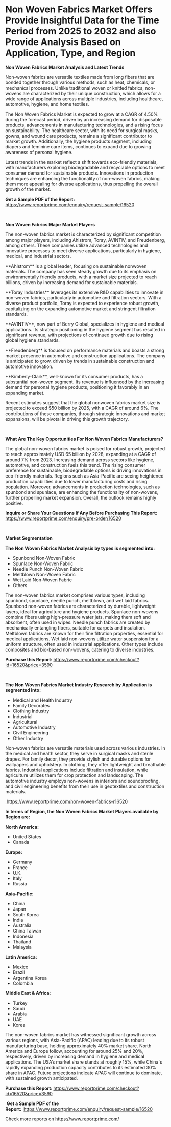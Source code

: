 <p><h1>Non Woven Fabrics Market Offers Provide Insightful Data for the Time Period from 2025 to 2032 and also Provide Analysis Based on Application, Type, and Region</h1></p><p><strong>Non Woven Fabrics Market Analysis and Latest Trends</strong></p>
<p><p>Non-woven fabrics are versatile textiles made from long fibers that are bonded together through various methods, such as heat, chemicals, or mechanical processes. Unlike traditional woven or knitted fabrics, non-wovens are characterized by their unique construction, which allows for a wide range of applications across multiple industries, including healthcare, automotive, hygiene, and home textiles.</p><p>The Non Woven Fabrics Market is expected to grow at a CAGR of 4.50% during the forecast period, driven by an increasing demand for disposable products, advancements in manufacturing technologies, and a rising focus on sustainability. The healthcare sector, with its need for surgical masks, gowns, and wound care products, remains a significant contributor to market growth. Additionally, the hygiene products segment, including diapers and feminine care items, continues to expand due to growing awareness of personal hygiene.</p><p>Latest trends in the market reflect a shift towards eco-friendly materials, with manufacturers exploring biodegradable and recyclable options to meet consumer demand for sustainable products. Innovations in production techniques are enhancing the functionality of non-woven fabrics, making them more appealing for diverse applications, thus propelling the overall growth of the market.</p></p>
<p><strong>Get a Sample PDF of the Report:&nbsp;</strong> <a href="https://www.reportprime.com/enquiry/request-sample/16520?utm_campaign=2667&utm_medium=2&utm_source=Github&utm_content=ia&utm_term=17032025&utm_id=non-woven-fabrics">https://www.reportprime.com/enquiry/request-sample/16520</a></p>
<p>&nbsp;</p>
<p><strong>Non Woven Fabrics Major Market Players</strong></p>
<p><p>The non-woven fabrics market is characterized by significant competition among major players, including Ahlstrom, Toray, AVINTIV, and Freudenberg, among others. These companies utilize advanced technologies and innovative processes to meet diverse applications, particularly in hygiene, medical, and industrial sectors.</p><p>**Ahlstrom** is a global leader, focusing on sustainable nonwoven materials. The company has seen steady growth due to its emphasis on environmentally friendly products, with a market size projected to reach billions, driven by increasing demand for sustainable materials.</p><p>**Toray Industries** leverages its extensive R&D capabilities to innovate in non-woven fabrics, particularly in automotive and filtration sectors. With a diverse product portfolio, Toray is expected to experience robust growth, capitalizing on the expanding automotive market and stringent filtration standards.</p><p>**AVINTIV**, now part of Berry Global, specializes in hygiene and medical applications. Its strategic positioning in the hygiene segment has resulted in significant revenue, with projections of continued growth due to rising global hygiene standards.</p><p>**Freudenberg** is focused on performance materials and boasts a strong market presence in automotive and construction applications. The company is anticipated to grow, driven by trends in sustainable construction and automotive innovation.</p><p>**Kimberly-Clark**, well-known for its consumer products, has a substantial non-woven segment. Its revenue is influenced by the increasing demand for personal hygiene products, positioning it favorably in an expanding market.</p><p>Recent estimates suggest that the global nonwoven fabrics market size is projected to exceed $50 billion by 2025, with a CAGR of around 6%. The contributions of these companies, through strategic innovations and market expansions, will be pivotal in driving this growth trajectory.</p></p>
<p>&nbsp;</p>
<p><strong>What Are The Key Opportunities For Non Woven Fabrics Manufacturers?</strong></p>
<p><p>The global non-woven fabrics market is poised for robust growth, projected to reach approximately USD 65 billion by 2028, expanding at a CAGR of around 7% from 2023. Increasing demand across sectors like hygiene, automotive, and construction fuels this trend. The rising consumer preference for sustainable, biodegradable options is driving innovations in eco-friendly materials. Regions such as Asia-Pacific are seeing heightened production capabilities due to lower manufacturing costs and rising population. Moreover, advancements in production technologies, such as spunbond and spunlace, are enhancing the functionality of non-wovens, further propelling market expansion. Overall, the outlook remains highly positive.</p></p>
<p><strong>Inquire or Share Your Questions If Any Before Purchasing This Report:</strong> <a href="https://www.reportprime.com/enquiry/pre-order/16520?utm_campaign=2667&utm_medium=2&utm_source=Github&utm_content=ia&utm_term=17032025&utm_id=non-woven-fabrics">https://www.reportprime.com/enquiry/pre-order/16520</a></p>
<p>&nbsp;</p>
<p><strong>Market Segmentation</strong></p>
<p><strong>The Non Woven Fabrics Market Analysis by types is segmented into:</strong></p>
<p><ul><li>Spunbond Non-Woven Fabric</li><li>Spunlace Non-Woven Fabric</li><li>Needle Punch Non-Woven Fabric</li><li>Meltblown Non-Woven Fabric</li><li>Wet Laid Non-Woven Fabric</li><li>Others</li></ul></p>
<p><p>The non-woven fabrics market comprises various types, including spunbond, spunlace, needle punch, meltblown, and wet laid fabrics. Spunbond non-woven fabrics are characterized by durable, lightweight layers, ideal for agriculture and hygiene products. Spunlace non-wovens combine fibers using high-pressure water jets, making them soft and absorbent, often used in wipes. Needle punch fabrics are created by mechanically entangling fibers, suitable for carpets and insulation. Meltblown fabrics are known for their fine filtration properties, essential for medical applications. Wet laid non-wovens utilize water suspension for a uniform structure, often used in industrial applications. Other types include composites and bio-based non-wovens, catering to diverse industries.</p></p>
<p><strong>Purchase this Report:&nbsp;</strong><a href="https://www.reportprime.com/checkout?id=16520&price=3590&utm_campaign=2667&utm_medium=2&utm_source=Github&utm_content=ia&utm_term=17032025&utm_id=non-woven-fabrics">https://www.reportprime.com/checkout?id=16520&price=3590</a></p>
<p>&nbsp;</p>
<p><strong>The Non Woven Fabrics Market Industry Research by Application is segmented into:</strong></p>
<p><ul><li>Medical and Health Industry</li><li>Family Decorates</li><li>Clothing Industry</li><li>Industrial</li><li>Agricultural</li><li>Automotive Industry</li><li>Civil Engineering</li><li>Other Industry</li></ul></p>
<p><p>Non-woven fabrics are versatile materials used across various industries. In the medical and health sector, they serve in surgical masks and sterile drapes. For family decor, they provide stylish and durable options for wallpapers and upholstery. In clothing, they offer lightweight and breathable fabrics. Industrial applications include filtration and insulation, while agriculture utilizes them for crop protection and landscaping. The automotive industry employs non-wovens in interiors and soundproofing, and civil engineering benefits from their use in geotextiles and construction materials.</p></p>
<p><a href="https://www.reportprime.com/non-woven-fabrics-r16520?utm_campaign=2667&utm_medium=2&utm_source=Github&utm_content=ia&utm_term=17032025&utm_id=non-woven-fabrics">&nbsp;https://www.reportprime.com/non-woven-fabrics-r16520</a></p>
<p><strong>In terms of Region, the Non Woven Fabrics Market Players available by Region are:</strong></p>
<p>
    <p> <strong> North America: </strong>
        <ul>
            <li>United States</li>
            <li>Canada</li>
        </ul>
        </p> 
    <p> <strong> Europe: </strong>
        <ul>
            <li>Germany</li>
            <li>France</li>
            <li>U.K.</li>
            <li>Italy</li>
            <li>Russia</li>
        </ul>
        </p> 
    <p> <strong> Asia-Pacific: </strong>
        <ul>
            <li>China</li>
            <li>Japan</li>
            <li>South Korea</li>
            <li>India</li>
            <li>Australia</li>
            <li>China Taiwan</li>
            <li>Indonesia</li>
            <li>Thailand</li>
            <li>Malaysia</li>
        </ul>
        </p> 
    <p> <strong> Latin America: </strong>
        <ul>
            <li>Mexico</li>
            <li>Brazil</li>
            <li>Argentina Korea</li>
            <li>Colombia</li>
        </ul>
        </p> 
    <p> <strong> Middle East & Africa: </strong>
        <ul>
            <li>Turkey</li>
            <li>Saudi</li>
            <li>Arabia</li>
            <li>UAE</li>
            <li>Korea</li>
        </ul>
    </p>
    </p>
<p><p>The non-woven fabrics market has witnessed significant growth across various regions, with Asia-Pacific (APAC) leading due to its robust manufacturing base, holding approximately 40% market share. North America and Europe follow, accounting for around 25% and 20%, respectively, driven by increasing demand in hygiene and medical applications. The USA’s market share stands at roughly 15%, while China's rapidly expanding production capacity contributes to its estimated 30% share in APAC. Future projections indicate APAC will continue to dominate, with sustained growth anticipated.</p></p>
<p><strong>Purchase this Report: </strong><a href="https://www.reportprime.com/checkout?id=16520&price=3590&utm_campaign=2667&utm_medium=2&utm_source=Github&utm_content=ia&utm_term=17032025&utm_id=non-woven-fabrics">https://www.reportprime.com/checkout?id=16520&price=3590</a></p>
<p>&nbsp;<strong>Get a Sample PDF of the Report:&nbsp;&nbsp;</strong><a href="https://www.reportprime.com/enquiry/request-sample/16520?utm_campaign=2667&utm_medium=2&utm_source=Github&utm_content=ia&utm_term=17032025&utm_id=non-woven-fabrics">https://www.reportprime.com/enquiry/request-sample/16520</a></p>
<p><strong></strong></p>
<p>Check more reports on <a href="https://www.reportprime.com/?utm_campaign=2667&utm_medium=2&utm_source=Github&utm_content=ia&utm_term=17032025&utm_id=non-woven-fabrics">https://www.reportprime.com/</a></p>